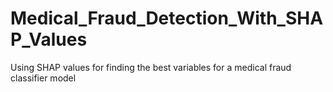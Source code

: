 # Medical_Fraud_Detection_With_SHAP_Values
Using SHAP values for finding the best variables for a medical fraud classifier model
